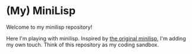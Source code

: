 (My) MiniLisp
=============

Welcome to my minilisp repository!

Here I'm playing with minilisp. Inspired by [the original minilisp](https://github.com/rui314/minilisp), I'm adding my own touch. Think of this repository as my coding sandbox.
